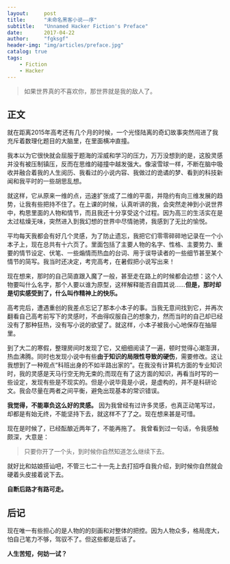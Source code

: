 ```yaml
---
layout:     post
title:      "未命名黑客小说——序"
subtitle:   "Unnamed Hacker Fiction's Preface"
date:       2017-04-22
author:     "fgksgf"
header-img: "img/articles/preface.jpg"
catalog: true
tags:
    - Fiction
    - Hacker
---
```


> 如果世界真的不喜欢你，那世界就是我的敌人了。

## 正文

就在距离2015年高考还有几个月的时候，一个光怪陆离的奇幻故事突然闯进了我充斥着数理化题目的大脑里，在里面横冲直撞。


我本以为它很快就会屈服于题海的淫威和学习的压力，万万没想到的是，这股灵感并没有被压制镇压，反而在思维的碰撞中越发强大。像滚雪球一样，不断在脑中吸收并融合着我的人生阅历、我看过的小说内容、我做过的诡谲的梦、看到的科技新闻和我平时的一些胡思乱想。


就这样，它从原来一维的点，迅速扩张成了二维的平面，并隐约有向三维发展的趋势，让我有些把持不住了。在上课的时候，认真听讲的我，会突然走神到小说世界中，构思里面的人物和情节，而且我还十分享受这个过程。因为高三的生活实在是太过枯燥无味，突然进入到我幻想的世界中尽情驰骋，我感到了无比的愉悦。


平均每天我都会有好几个灵感，为了防止遗忘，我把它们零零碎碎地记录在一个小本子上，现在总共有十六页了。里面包括了主要人物的名字、性格、主要势力、重要的情节设定、伏笔、一些煽情而热血的台词、用于误导读者的一些细节甚至某个情节的简写。我当时还决定，考完高考，在暑假把小说写出来！


现在想来，那时的自己简直跟入魔了一般，甚至走在路上的时候都会边想：这个人物要叫什么名字，那个人要以谁为原型，这样解释能否自圆其说……**但是，那时却是切实感受到了，什么叫作精神上的快乐。**


高考完后，遭遇重创的我差点忘记了那本小本子的事。当我无意间找到它，并再次翻看自己高考前写下的灵感时，不由得叹服自己的想象力，然而当时的自己却已经没有了那种狂热，没有写小说的欲望了。就这样，小本子被我小心地保存在抽屉里。


到了大二的寒假，整理房间时发现了它，又细细阅读了一遍，顿时觉得心潮澎湃，热血沸腾。同时也发现小说中有些**由于知识的局限性导致的硬伤**，需要修改。这让我想到了一种观点“科班出身的不如半路出家的”。在我没有计算机方面的专业知识时，我的灵感是天马行空无拘无束的;而现在有了这方面的知识，再看当时写的一些设定，发现有些是不现实的。但是小说毕竟是小说，是虚构的，并不是科研论文。我会尽量在两者之间平衡，避免出现基本的常识错误。


**我觉得，不能辜负这么好的灵感。** 因为我曾经有过许多灵感，也真正动笔写过，却都是有始无终，不能坚持下去，就这样不了了之。现在想来甚是可惜。

现在是时候了，已经酝酿近两年了，不能再拖了。
我曾看到过一句话，令我感触颇深，大意是：
> 只要你开了一个头，到时候你自然知道怎么继续下去。

就好比和姑娘搭讪吧，不管三七二十一先上去打招呼自我介绍，到时候你自然就会硬着头皮接着说下去。


**自断后路才有路可走。**


## 后记

现在唯一有些担心的是人物的的刻画和对整体的把控。因为人物众多，格局庞大，怕自己笔力不够，驾驭不了。但这些都是后话了。

**人生苦短，何妨一试？**
